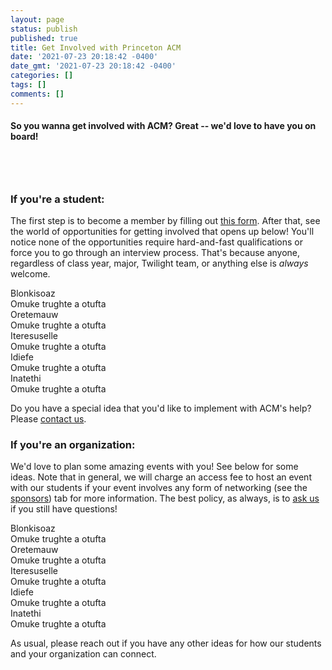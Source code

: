 ```yaml
---
layout: page
status: publish
published: true
title: Get Involved with Princeton ACM
date: '2021-07-23 20:18:42 -0400'
date_gmt: '2021-07-23 20:18:42 -0400'
categories: []
tags: []
comments: []
---
```

#### So you wanna get involved with ACM? Great -- we'd love to have you on board! 

<div style="height: 40px"></div>

### **If you're a student:** 
The first step is to become a member by filling out <a href="https://forms.gle/7HcG9zUtD7wPj9Rc9">this form</a>. After that, see the world of opportunities for getting involved that opens up below! You'll notice none of the opportunities require hard-and-fast qualifications or force you to go through an interview process. That's because anyone, regardless of class year, major, Twilight team, or anything else is <em>always</em> welcome.

<div class="accordion-gallery">
    <div class="options">
    <div class="option active" style="--optionBackground:url(https://66.media.tumblr.com/6fb397d822f4f9f4596dff2085b18f2e/tumblr_nzsvb4p6xS1qho82wo1_1280.jpg);">
        <div class="shadow"></div>
        <div class="label">
            <div class="icon">
                <i class="fas fa-walking"></i>
            </div>
            <div class="info">
                <div class="main">Blonkisoaz</div>
                <div class="sub">Omuke trughte a otufta</div>
            </div>
        </div>
    </div>
    <div class="option" style="--optionBackground:url(https://66.media.tumblr.com/8b69cdde47aa952e4176b4200052abf4/tumblr_o51p7mFFF21qho82wo1_1280.jpg);">
        <div class="shadow"></div>
        <div class="label">
            <div class="icon">
                <i class="fas fa-snowflake"></i>
            </div>
            <div class="info">
                <div class="main">Oretemauw</div>
                <div class="sub">Omuke trughte a otufta</div>
            </div>
        </div>
    </div>
    <div class="option" style="--optionBackground:url(https://66.media.tumblr.com/5af3f8303456e376ceda1517553ba786/tumblr_o4986gakjh1qho82wo1_1280.jpg);">
        <div class="shadow"></div>
        <div class="label">
            <div class="icon">
                <i class="fas fa-tree"></i>
            </div>
            <div class="info">
                <div class="main">Iteresuselle</div>
                <div class="sub">Omuke trughte a otufta</div>
            </div>
        </div>
    </div>
    <div class="option" style="--optionBackground:url(https://66.media.tumblr.com/5516a22e0cdacaa85311ec3f8fd1e9ef/tumblr_o45jwvdsL11qho82wo1_1280.jpg);">
        <div class="shadow"></div>
        <div class="label">
            <div class="icon">
                <i class="fas fa-tint"></i>
            </div>
            <div class="info">
                <div class="main">Idiefe</div>
                <div class="sub">Omuke trughte a otufta</div>
            </div>
        </div>
    </div>
    <div class="option" style="--optionBackground:url(https://66.media.tumblr.com/f19901f50b79604839ca761cd6d74748/tumblr_o65rohhkQL1qho82wo1_1280.jpg);">
        <div class="shadow"></div>
        <div class="label">
            <div class="icon">
                <i class="fas fa-sun"></i>
            </div>
            <div class="info">
                <div class="main">Inatethi</div>
                <div class="sub">Omuke trughte a otufta</div>
            </div>
        </div>
    </div>
    </div>
</div>

Do you have a special idea that you'd like to implement with ACM's help? Please [contact us](/contact/index.html).

### **If you're an organization:** 
We'd love to plan some amazing events with you! See below for some ideas. Note that in general, we will charge an access fee to host an event with our students if your event involves any form of networking (see the [sponsors](/sponsors/sponsor_info)) tab for more information. The best policy, as always, is to [ask us](/contact) if you still have questions!

<div class="accordion-gallery">
    <div class="options">
    <div class="option active" style="--optionBackground:url(https://66.media.tumblr.com/6fb397d822f4f9f4596dff2085b18f2e/tumblr_nzsvb4p6xS1qho82wo1_1280.jpg);">
        <div class="shadow"></div>
        <div class="label">
            <div class="icon">
                <i class="fas fa-walking"></i>
            </div>
            <div class="info">
                <div class="main">Blonkisoaz</div>
                <div class="sub">Omuke trughte a otufta</div>
            </div>
        </div>
    </div>
    <div class="option" style="--optionBackground:url(https://66.media.tumblr.com/8b69cdde47aa952e4176b4200052abf4/tumblr_o51p7mFFF21qho82wo1_1280.jpg);">
        <div class="shadow"></div>
        <div class="label">
            <div class="icon">
                <i class="fas fa-snowflake"></i>
            </div>
            <div class="info">
                <div class="main">Oretemauw</div>
                <div class="sub">Omuke trughte a otufta</div>
            </div>
        </div>
    </div>
    <div class="option" style="--optionBackground:url(https://66.media.tumblr.com/5af3f8303456e376ceda1517553ba786/tumblr_o4986gakjh1qho82wo1_1280.jpg);">
        <div class="shadow"></div>
        <div class="label">
            <div class="icon">
                <i class="fas fa-tree"></i>
            </div>
            <div class="info">
                <div class="main">Iteresuselle</div>
                <div class="sub">Omuke trughte a otufta</div>
            </div>
        </div>
    </div>
    <div class="option" style="--optionBackground:url(https://66.media.tumblr.com/5516a22e0cdacaa85311ec3f8fd1e9ef/tumblr_o45jwvdsL11qho82wo1_1280.jpg);">
        <div class="shadow"></div>
        <div class="label">
            <div class="icon">
                <i class="fas fa-tint"></i>
            </div>
            <div class="info">
                <div class="main">Idiefe</div>
                <div class="sub">Omuke trughte a otufta</div>
            </div>
        </div>
    </div>
    <div class="option" style="--optionBackground:url(https://66.media.tumblr.com/f19901f50b79604839ca761cd6d74748/tumblr_o65rohhkQL1qho82wo1_1280.jpg);">
        <div class="shadow"></div>
        <div class="label">
            <div class="icon">
                <i class="fas fa-sun"></i>
            </div>
            <div class="info">
                <div class="main">Inatethi</div>
                <div class="sub">Omuke trughte a otufta</div>
            </div>
        </div>
    </div>
    </div>
</div>

As usual, please reach out if you have any other ideas for how our students and your organization can connect.
